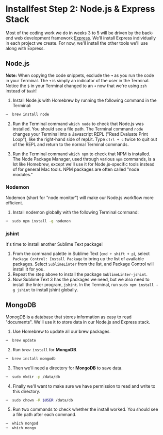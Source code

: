 # Installfest Step 2: Node.js & Express Stack

Most of the coding work we do in weeks 3 to 5 will be driven by the back-end web development framework <a href="http://expressjs.com" target="_blank">Express</a>. We'll install Express individually in each project we create. For now, we'll install the other tools we'll use along with Express.

## Node.js

**Note:** When copying the code snippets, exclude the `➜` as you run the code in your Terminal. The `➜` is simply an indicator of the user in the Terminal. Notice the `$` in your Terminal changed to an `➜` now that we're using `zsh` instead of `bash`!

1. Install Node.js with Homebrew by running the following command in the Terminal:

  ```zsh
  ➜  brew install node
  ```

2. Run the Terminal command `which node` to check that Node.js was installed. You should see a file path. The Terminal command `node` changes your Terminal into a Javascript REPL ("Read Evaluate Print Loop"), like the right-hand side of repl.it. Type `ctrl + c` twice to quit out of the REPL and return to the normal Terminal commands.

2. Run the Terminal command `which npm` to check that NPM is installed. The Node Package Manager, used through various `npm` commands, is a lot like Homebrew, except we'll use it for Node.js-specific tools instead of for general Mac tools. NPM packages are often called "node modules."

### Nodemon

Nodemon (short for "node monitor") will make our Node.js workflow more efficient.

1. Install nodemon globally with the following Terminal command:

  ```zsh
  ➜  sudo npm install -g nodemon
  ```

### jshint

It's time to install another Sublime Text package!

1. From the command palette in Sublime Text (`cmd + shift + p`), select `Package Control: Install Package` to bring up the list of available packages. Select `SublimeLinter` from the list, and Package Control will install it for you.
2. Repeat the step above to install the package `SublimeLinter-jshint`.
3. Now Sublime Text 3 has the packages we need, but we also need to install the linter program, `jshint`. In the Terminal, run `sudo npm install -g jshint` to install jshint globally.

## MongoDB

MonogDB is a database that stores information as easy to read "documents". We'll use it to store data in our Node.js and Express stack.

1. Use Homebrew to update all our brew packages.

  ```zsh
  ➜  brew update
  ```

2. Run `brew install` for **MongoDB**.

  ```zsh
  ➜  brew install mongodb
  ```

3. Then we'll need a directory for **MongoDB** to save data.

  ```zsh
  ➜  sudo mkdir -p /data/db
  ```

4. Finally we'll want to make sure we have permission to read and write to this directory.

  ```zsh
  ➜  sudo chown -R $USER /data/db
  ```

5. Run two commands to check whether the install worked. You should see a file path after each command.

  ```zsh
  ➜  which mongod
  ➜  which mongo
  ```